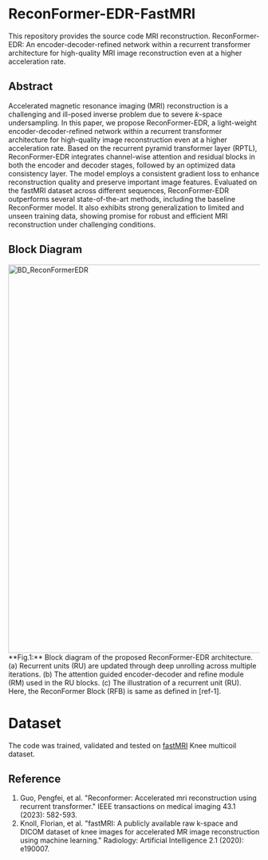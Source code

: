 # ReconFormer-EDR-FastMRI
This repository provides the source code MRI reconstruction. ReconFormer-EDR: An encoder-decoder-refined network within a recurrent transformer architecture for high-quality MRI image reconstruction even at a higher acceleration rate.

## Abstract
Accelerated magnetic resonance imaging (MRI) reconstruction is a challenging and ill-posed inverse problem due to severe $k$-space undersampling. In this paper, we propose ReconFormer-EDR, a light-weight encoder-decoder-refined network within a recurrent transformer architecture for high-quality image reconstruction even at a higher acceleration rate. Based on the recurrent pyramid transformer layer (RPTL), ReconFormer-EDR integrates channel-wise attention and residual blocks in both the encoder and decoder stages, followed by an optimized data consistency layer. The model employs a consistent gradient loss to enhance reconstruction quality and preserve important image features. Evaluated on the fastMRI dataset across different sequences, ReconFormer-EDR outperforms several state-of-the-art methods, including the baseline ReconFormer model. It also exhibits strong generalization to limited and unseen training data, showing promise for robust and efficient MRI reconstruction under challenging conditions.

## Block Diagram
<img width="3247" height="779" alt="BD_ReconFormerEDR" src="https://github.com/user-attachments/assets/2ec44711-5823-46e2-ae7f-b2731b6f1144" />
**Fig.1:** Block diagram of the proposed ReconFormer-EDR architecture. (a) Recurrent units (RU) are updated through deep unrolling across multiple iterations. (b) The attention guided encoder-decoder and refine module (RM) used in the RU blocks. (c) The illustration of a recurrent unit (RU). Here, the ReconFormer Block (RFB) is same as defined in [ref-1].

# Dataset
The code was trained, validated and tested on [fastMRI](https://fastmri.med.nyu.edu/) Knee multicoil dataset. 

## Reference
1. Guo, Pengfei, et al. "Reconformer: Accelerated mri reconstruction using recurrent transformer." IEEE transactions on medical imaging 43.1 (2023): 582-593.
2. Knoll, Florian, et al. "fastMRI: A publicly available raw k-space and DICOM dataset of knee images for accelerated MR image reconstruction using machine learning." Radiology: Artificial Intelligence 2.1 (2020): e190007.
